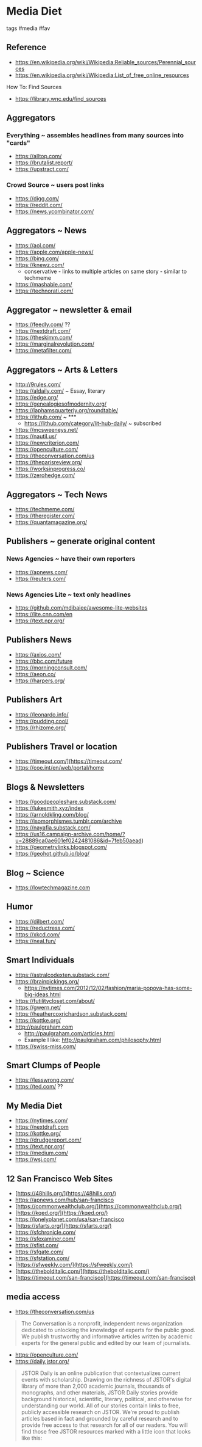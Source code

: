 # Media Diet

tags #media #fav

## Reference

* https://en.wikipedia.org/wiki/Wikipedia:Reliable_sources/Perennial_sources
* https://en.wikipedia.org/wiki/Wikipedia:List_of_free_online_resources

How To: Find Sources
* https://library.wnc.edu/find_sources


## Aggregators

### Everything ~ assembles headlines from many sources into "cards"

* https://alltop.com/
* https://brutalist.report/
* https://upstract.com/

### Crowd Source ~ users post links

* https://digg.com/
* https://reddit.com/
* https://news.ycombinator.com/

## Aggregators ~ News

* https://aol.com/
* https://apple.com/apple-news/
* https://bing.com/
* https://knewz.com/
	* conservative - links to multiple articles on same story - similar to techmeme
* https://mashable.com/
* https://technorati.com/

## Aggregator ~ newsletter & email

* https://feedly.com/ ??
* https://nextdraft.com/
* https://theskimm.com/
* https://marginalrevolution.com/
* https://metafilter.com/


## Aggregators ~ Arts & Letters

* http://9rules.com/
* https://aldaily.com/ ~ Essay, literary
* https://edge.org/
* https://genealogiesofmodernity.org/
* https://laphamsquarterly.org/roundtable/
* https://lithub.com/ ~ ***
	* https://lithub.com/category/lit-hub-daily/ ~ subscribed
* https://mcsweeneys.net/
* https://nautil.us/
* https://newcriterion.com/
* https://openculture.com/
* https://theconversation.com/us
* https://theparisreview.org/
* https://worksinprogress.co/
* https://zerohedge.com/


## Aggregators ~ Tech News

* https://techmeme.com/
* https://theregister.com/
* https://quantamagazine.org/


## Publishers ~ generate original content

### News Agencies ~ have their own reporters

* https://apnews.com/
* https://reuters.com/

### News Agencies Lite ~ text only headlines

* https://github.com/mdibaiee/awesome-lite-websites
* https://lite.cnn.com/en
* https://text.npr.org/

## Publishers News

* https://axios.com/
* https://bbc.com/future
* https://morningconsult.com/
* https://aeon.co/
* https://harpers.org/

## Publishers Art

* https://leonardo.info/
* https://pudding.cool/
* https://rhizome.org/

## Publishers Travel or location

* https://timeout.com/](https://timeout.com/
* https://coe.int/en/web/portal/home


## Blogs & Newsletters

* https://goodpeopleshare.substack.com/
* https://lukesmith.xyz/index
* https://arnoldkling.com/blog/
* https://isomorphismes.tumblr.com/archive
* https://nayafia.substack.com/
* https://us16.campaign-archive.com/home/?u=28889ca0ae601ef0242481086&id=7feb50aead)
* https://geometrylinks.blogspot.com/
* https://geohot.github.io/blog/

## Blog ~ Science

* https://lowtechmagazine.com

## Humor

* https://dilbert.com/
* https://reductress.com/
* https://xkcd.com/
* https://neal.fun/


## Smart Individuals

* https://astralcodexten.substack.com/
* https://brainpickings.org/
	* https://nytimes.com/2012/12/02/fashion/maria-popova-has-some-big-ideas.html
* https://futilitycloset.com/about/
* https://gwern.net/
* https://heathercoxrichardson.substack.com/
* https://kottke.org/
* http://paulgraham.com
	* http://paulgraham.com/articles.html
	* Example I like: http://paulgraham.com/philosophy.html
* https://swiss-miss.com/


## Smart Clumps of People

* https://lesswrong.com/
* https://ted.com/ ??


## My Media Diet

* https://nytimes.com/
* https://nextdraft.com
* https://kottke.org/
* https://drudgereport.com/
* https://text.npr.org/
* https://medium.com/
* https://wsj.com/

## 12 San Francisco Web Sites

* [https://48hills.org/](https://48hills.org/)
* https://apnews.com/hub/san-francisco
* [https://commonwealthclub.org/](https://commonwealthclub.org/)
* [https://kqed.org/](https://kqed.org/)
* https://lonelyplanet.com/usa/san-francisco
* [https://sfarts.org/](https://sfarts.org/)
* https://sfchronicle.com/
* https://sfexaminer.com/
* https://sfist.com/
* https://sfgate.com/
* https://sfstation.com/
* [https://sfweekly.com/](https://sfweekly.com/)
* [https://thebolditalic.com/](https://thebolditalic.com/)
* [https://timeout.com/san-francisco](https://timeout.com/san-francisco)



## media access

* https://theconversation.com/us

> The Conversation is a nonprofit, independent news organization dedicated to unlocking the knowledge of experts for the public good. We publish trustworthy and informative articles written by academic experts for the general public and edited by our team of journalists.

* https://openculture.com/
* https://daily.jstor.org/

> JSTOR Daily is an online publication that contextualizes current events with scholarship. Drawing on the richness of JSTOR's digital library of more than 2,000 academic journals, thousands of monographs, and other materials, JSTOR Daily stories provide background historical, scientific, literary, political, and otherwise for understanding our world. All of our stories contain links to free, publicly accessible research on JSTOR. We're proud to publish articles based in fact and grounded by careful research and to provide free access to that research for all of our readers. You will find those free JSTOR resources marked with a little icon that looks like this:
